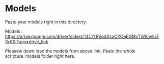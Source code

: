 # Models

Paste your models right in this directory.

Models : https://drive.google.com/drive/folders/14ClYRVo4XsoCYOeEGMvTW8lwiUEXrK0i?usp=drive_link

Pleasew down load the models from above link. Paste the whole scripture_models folder right here.

